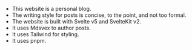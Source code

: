 - This website is a personal blog.
- The writing style for posts is concise, to the point, and not too formal.
- The website is built with Svelte v5 and SvelteKit v2.
- It uses Mdsvex to author posts.
- It uses Tailwind for styling.
- It uses pnpm.
